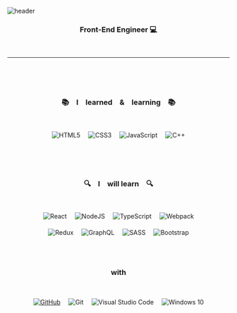 ![header](https://capsule-render.vercel.app/api?type=waving&color=DDD5FC&height=170&section=header&text=Jaharim&fontColor=ffffff&fontSize=40)

<h3 align="center">
    Front-End Engineer 💻
</h3>
</br>

---

</br>
</br>
</br>
<h3 align="center">
    📚　I　learned　&　learning　📚
</h3>

</br>
<p align="center">
    <img alt="HTML5" src="https://img.shields.io/badge/html5-%23E34F26.svg?&style=for-the-badge&logo=html5&logoColor=white"/>　
    <img alt="CSS3" src="https://img.shields.io/badge/css3-%231572B6.svg?&style=for-the-badge&logo=css3&logoColor=white"/>　
    <img alt="JavaScript" src="https://img.shields.io/badge/javascript-%23323330.svg?&style=for-the-badge&logo=javascript&logoColor=%23F7DF1E"/>　
    <img alt="C++" src="https://img.shields.io/badge/c++-%2300599C.svg?&style=for-the-badge&logo=c%2B%2B&ogoColor=white"/>
</p>

</br>
</br>
</br>
<h3 align="center">
    🔍　I　will learn　🔍
</h3>

</br>

<p align="center">
    <img alt="React" src="https://img.shields.io/badge/react-%2320232a.svg?&style=for-the-badge&logo=react&logoColor=%2361DAFB"/>　
    <img alt="NodeJS" src="https://img.shields.io/badge/node.js-%2343853D.svg?&style=for-the-badge&logo=node.js&logoColor=white"/>　
    <img alt="TypeScript" src="https://img.shields.io/badge/typescript-%23007ACC.svg?&style=for-the-badge&logo=typescript&logoColor=white"/>　
    <img alt="Webpack" src="https://img.shields.io/badge/webpack-%238DD6F9.svg?&style=for-the-badge&logo=webpack&logoColor=black" />
    </br>
    </br>
    <img alt="Redux" src="https://img.shields.io/badge/redux-%23593d88.svg?&style=plastic&logo=redux&logoColor=white"/>　
    <img alt="GraphQL" src="https://img.shields.io/badge/-GraphQL-E10098?style=plastic&logo=graphql"/>　
    <img alt="SASS" src="https://img.shields.io/badge/SASS-hotpink.svg?&style=plastic&logo=SASS&logoColor=white"/>　
    <img alt="Bootstrap" src="https://img.shields.io/badge/bootstrap-%23563D7C.svg?&style=plastic&logo=bootstrap&logoColor=white"/>
</p>

</br>
</br>
<h3 align="center">
    with
</h3>

</br>
<p align="center">
    <a href="https://github.com/Jaharim"><img alt="GitHub" src="https://img.shields.io/badge/github-%23121011.svg?&style=plastic&logo=github&logoColor=white"/></a>　
    <img alt="Git" src="https://img.shields.io/badge/git-%23F05033.svg?&style=plastic&logo=git&logoColor=white"/>　
    <img alt="Visual Studio Code" src="https://img.shields.io/badge/VisualStudioCode-0078d7.svg?&style=plastic&logo=visual-studio-code&logoColor=white"/>　
    <img alt="Windows 10" src="https://img.shields.io/badge/Windows-0078D6?style=plastic&logo=windows&logoColor=white" />
  
</p>
</br>
